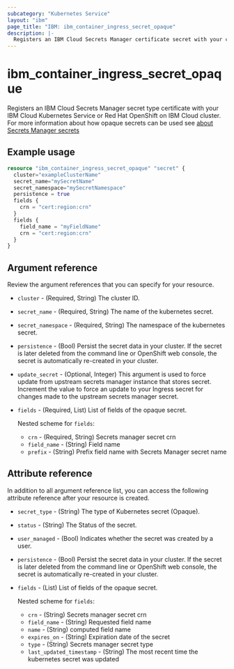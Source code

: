 ```yaml
---
subcategory: "Kubernetes Service"
layout: "ibm"
page_title: "IBM: ibm_container_ingress_secret_opaque"
description: |-
  Registers an IBM Cloud Secrets Manager certificate secret with your cluster
---
```


# ibm_container_ingress_secret_opaque
Registers an IBM Cloud Secrets Manager secret type certificate with your IBM Cloud Kubernetes Service or Red Hat OpenShift on IBM Cloud cluster. For more information about how opaque secrets can be used see [about Secrets Manager secrets](https://cloud.ibm.com/docs/containers?topic=containers-secrets#non-tls)

## Example usage

```terraform
resource "ibm_container_ingress_secret_opaque" "secret" {
  cluster="exampleClusterName"
  secret_name="mySecretName"
  secret_namespace="mySecretNamespace"
  persistence = true
  fields {
    crn = "cert:region:crn"
  }
  fields {
    field_name = "myFieldName"
    crn = "cert:region:crn"
  }
}
```

## Argument reference
Review the argument references that you can specify for your resource. 

- `cluster` - (Required, String) The cluster ID.
- `secret_name` - (Required, String) The name of the kubernetes secret.
- `secret_namespace` - (Required, String) The namespace of the kubernetes secret.
- `persistence`  - (Bool) Persist the secret data in your cluster. If the secret is later deleted from the command line or OpenShift web console, the secret is automatically re-created in your cluster.
- `update_secret` - (Optional, Integer) This argument is used to force update from upstream secrets manager instance that stores secret. Increment the value to force an update to your Ingress secret for changes made to the upstream secrets manager secret. 
- `fields` - (Required, List) List of fields of the opaque secret.
  
  Nested scheme for `fields`:
  - `crn` - (Required, String) Secrets manager secret crn
  - `field_name` - (String) Field name
  - `prefix` - (String) Prefix field name with Secrets Manager secret name

## Attribute reference
In addition to all argument reference list, you can access the following attribute reference after your resource is created.

- `secret_type` - (String) The type of Kubernetes secret (Opaque).
- `status` - (String) The Status of the secret.
- `user_managed` - (Bool) Indicates whether the secret was created by a user.
- `persistence`  - (Bool) Persist the secret data in your cluster. If the secret is later deleted from the command line or OpenShift web console, the secret is automatically re-created in your cluster.
- `fields` - (List) List of fields of the opaque secret.
  
  Nested scheme for `fields`:
  - `crn` - (String) Secrets manager secret crn
  - `field_name` - (String) Requested field name
  - `name` - (String) computed field name
  - `expires_on` - (String) Expiration date of the secret
  - `type` - (String) Secrets manager secret type
  - `last_updated_timestamp` - (String) The most recent time the kubernetes secret was updated
